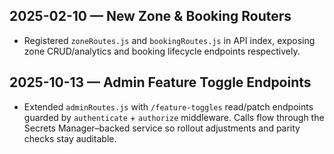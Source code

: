 ## 2025-02-10 — New Zone & Booking Routers
- Registered `zoneRoutes.js` and `bookingRoutes.js` in API index, exposing zone CRUD/analytics and booking lifecycle endpoints respectively.

## 2025-10-13 — Admin Feature Toggle Endpoints
- Extended `adminRoutes.js` with `/feature-toggles` read/patch endpoints guarded by `authenticate` + `authorize` middleware. Calls flow through the Secrets Manager–backed service so rollout adjustments and parity checks stay auditable.
